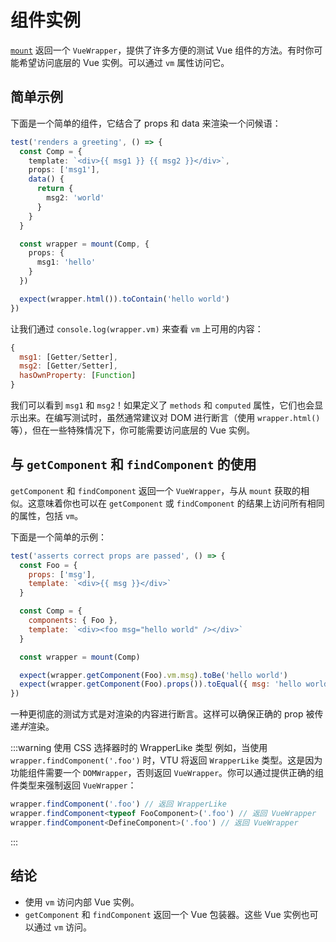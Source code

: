 # 组件实例

[`mount`](/api/#mount) 返回一个 `VueWrapper`，提供了许多方便的测试 Vue 组件的方法。有时你可能希望访问底层的 Vue 实例。可以通过 `vm` 属性访问它。

## 简单示例

下面是一个简单的组件，它结合了 props 和 data 来渲染一个问候语：

```ts
test('renders a greeting', () => {
  const Comp = {
    template: `<div>{{ msg1 }} {{ msg2 }}</div>`,
    props: ['msg1'],
    data() {
      return {
        msg2: 'world'
      }
    }
  }

  const wrapper = mount(Comp, {
    props: {
      msg1: 'hello'
    }
  })

  expect(wrapper.html()).toContain('hello world')
})
```

让我们通过 `console.log(wrapper.vm)` 来查看 `vm` 上可用的内容：

```js
{
  msg1: [Getter/Setter],
  msg2: [Getter/Setter],
  hasOwnProperty: [Function]
}
```

我们可以看到 `msg1` 和 `msg2`！如果定义了 `methods` 和 `computed` 属性，它们也会显示出来。在编写测试时，虽然通常建议对 DOM 进行断言（使用 `wrapper.html()` 等），但在一些特殊情况下，你可能需要访问底层的 Vue 实例。

## 与 `getComponent` 和 `findComponent` 的使用

`getComponent` 和 `findComponent` 返回一个 `VueWrapper`，与从 `mount` 获取的相似。这意味着你也可以在 `getComponent` 或 `findComponent` 的结果上访问所有相同的属性，包括 `vm`。

下面是一个简单的示例：

```js
test('asserts correct props are passed', () => {
  const Foo = {
    props: ['msg'],
    template: `<div>{{ msg }}</div>`
  }

  const Comp = {
    components: { Foo },
    template: `<div><foo msg="hello world" /></div>`
  }

  const wrapper = mount(Comp)

  expect(wrapper.getComponent(Foo).vm.msg).toBe('hello world')
  expect(wrapper.getComponent(Foo).props()).toEqual({ msg: 'hello world' })
})
```

一种更彻底的测试方式是对渲染的内容进行断言。这样可以确保正确的 prop 被传递*并*渲染。

:::warning 使用 CSS 选择器时的 WrapperLike 类型
例如，当使用 `wrapper.findComponent('.foo')` 时，VTU 将返回 `WrapperLike` 类型。这是因为功能组件需要一个 `DOMWrapper`，否则返回 `VueWrapper`。你可以通过提供正确的组件类型来强制返回 `VueWrapper`：

```typescript
wrapper.findComponent('.foo') // 返回 WrapperLike
wrapper.findComponent<typeof FooComponent>('.foo') // 返回 VueWrapper
wrapper.findComponent<DefineComponent>('.foo') // 返回 VueWrapper
```

:::

## 结论

- 使用 `vm` 访问内部 Vue 实例。
- `getComponent` 和 `findComponent` 返回一个 Vue 包装器。这些 Vue 实例也可以通过 `vm` 访问。

